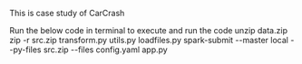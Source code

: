 This is case study of CarCrash 

Run the below code in terminal to execute and run the code
unzip data.zip
zip -r src.zip transform.py utils.py loadfiles.py
spark-submit --master local --py-files src.zip --files config.yaml app.py
